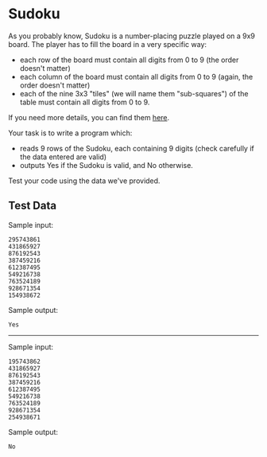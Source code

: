 # Sudoku
As you probably know, Sudoku is a number-placing puzzle played on a 9x9 board. The player has to fill the board in a very specific way:
 - each row of the board must contain all digits from 0 to 9 (the order doesn't matter)
 - each column of the board must contain all digits from 0 to 9 (again, the order doesn't matter)
 - each of the nine 3x3 "tiles" (we will name them "sub-squares") of the table must contain all digits from 0 to 9.

If you need more details, you can find them [here](https://en.wikipedia.org/wiki/Sudoku).

Your task is to write a program which:
 - reads 9 rows of the Sudoku, each containing 9 digits (check carefully if the data entered are valid)
 - outputs Yes if the Sudoku is valid, and No otherwise.

Test your code using the data we've provided.

## Test Data

Sample input:
```
295743861
431865927
876192543
387459216
612387495
549216738
763524189
928671354
154938672
```
Sample output:
```
Yes
```

<hr>

Sample input:
```
195743862
431865927
876192543
387459216
612387495
549216738
763524189
928671354
254938671
```
Sample output:
```
No
```